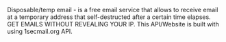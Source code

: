 Disposable/temp email - is a free email service that allows to receive email at a temporary address that self-destructed after a certain time elapses.
GET EMAILS WITHOUT REVEALING YOUR IP.
This API/Website is built with using 1secmail.org API.
